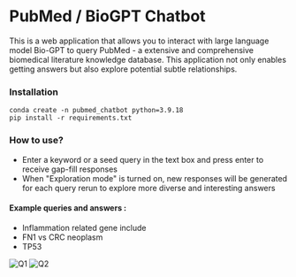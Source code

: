 # PubMed / BioGPT Chatbot 
This is a web application that allows you to interact with large language model Bio-GPT to query PubMed - a extensive and comprehensive biomedical literature knowledge database. This application not only enables getting answers but also explore potential subtle relationships.

### Installation
```
conda create -n pubmed_chatbot python=3.9.18
pip install -r requirements.txt
```

### How to use?
- Enter a keyword or a seed query in the text box and press enter to receive gap-fill responses
- When "Exploration mode" is turned on, new responses will be generated for each query rerun to explore more diverse and interesting answers

#### Example queries and answers :
 - Inflammation related gene include
 - FN1 vs CRC neoplasm
 - TP53 
 
 ![Q1](https://github.com/mojocraftdojo/pubmed_chatbot_llm/blob/main/UI_demo_1.png "demo1")
 ![Q2](https://github.com/mojocraftdojo/pubmed_chatbot_llm/blob/main/UI_demo2.png "demo2")

 
 
